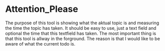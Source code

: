 # Attention\_Please

The purpose of this tool is showing what the aktual topic is and measuring the time the topic has taken. It should be easy to use, just a text field and optional the time that this textfield has taken. The most important thing is that this tool is allway in the forground. The reason is that I would like to be aware of what the current todo is.